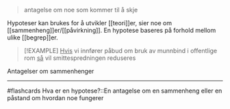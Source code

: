 > antagelse om noe som kommer til å skje

Hypoteser kan brukes for å utvikler [[teori]]er, sier noe om [[sammenheng]]er/[[påvirkning]]. En hypotese baseres på forhold mellom ulike [[begrep]]er. 

>[!EXAMPLE] <u>Hvis</u> vi innfører påbud om bruk av munnbind i offentlige rom <u>så</u> vil smittespredningen reduseres

Antagelser om sammenhenger

---
#flashcards 
Hva er en hypotese?::En antagelse om en sammenheng eller en påstand om hvordan noe fungerer
<!--SR:!2025-02-24,7,250-->